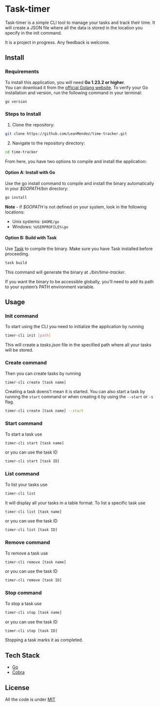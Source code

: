 # Task-timer

Task-timer is a simple CLI tool to manage your tasks and track their time.
It will create a JSON file where all the data is stored in the location you specify in the init command.

It is a project in progress. Any feedback is welcome.

## Install

### Requirements
To install this application, you will need **Go 1.23.2 or higher**.  
You can download it from the [official Golang website](https://go.dev/dl/).
To verify your Go installation and version, run the following command in your terminal:
```bash
go version
```

### Steps to Install

1. Clone the repository:
```bash
git clone https://github.com/LeanMendez/time-tracker.git
```
2. Navigate to the repository directory:
```bash
cd time-tracker
```
From here, you have two options to compile and install the application:

#### Option A: Install with Go
Use the go install command to compile and install the binary automatically in your *$GOPATH/bin* directory:
```bash
go install
```

**Note** - if *$GOPATH* is not defined on your system, look in the following locations:
- Unix systems: `$HOME/go`
- Windows: `%USERPROFILE%\go`

#### Option B: Build with Task
Use [Task](https://taskfile.dev/) to compile the binary. Make sure you have Task installed before proceeding.
```bash
task build

```
This command will generate the binary at *./bin/time-tracker*.

If you want the binary to be accessible globally, you’ll need to add its path to your system’s PATH environment variable.

## Usage

### Init command
To start using the CLI you need to initialize the application by running 
```bash
timer-cli init [path]
```
This will create a *tasks.json* file in the specified path where all your tasks will be stored.

### Create command
Then you can create tasks by running 
```bash
timer-cli create [task name]
```
Creating a task doens't mean it is started.
You can also start a task by running the `start` command or when creating it by using the `--start` or `-s` flag.
```bash
timer-cli create [task name] --start
```

### Start command
To start a task use 
```bash
timer-cli start [task name]
```

or you can use the task ID
```bash
timer-cli start [task ID]
```


### List command
To list your tasks use 
```bash
timer-cli list
```
It will display all your tasks in a table format.
To list a specific task use 
```bash
timer-cli list [task name]
```

or you can use the task ID
```bash
timer-cli list [task ID]
```

### Remove command
To remove a task use 
```bash
timer-cli remove [task name]
```

or you can use the task ID
```bash
timer-cli remove [task ID]
```

### Stop command
To stop a task use 
```bash
timer-cli stop [task name]
```
or you can use the task ID
```bash
timer-cli stop [task ID]
```
Stopping a task marks it as completed.


## Tech Stack

- [Go](https://go.dev/)
- [Cobra](https://github.com/spf13/cobra)

## License

All the code is under [MIT](https://github.com/LeanMendez/time-tracker/blob/main/LICENSE)
